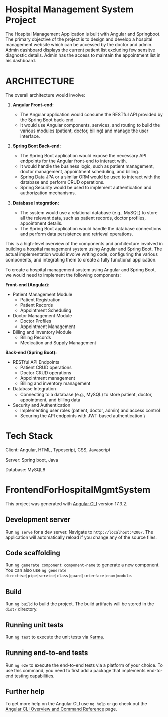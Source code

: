 # Hospital Management System Project

The Hospital Management Application is built with Angular and Springboot.
The primary objective of the project is to design and develop a hospital management website which can be accessed by the doctor and admin.
Admin dashboard displays the current patient list excluding few sensitve diagnostic details. Admin has the access to maintain the appointment list in his dashboard. 

 # ARCHITECTURE
The overall architecture would involve:

1. **Angular Front-end:**

   - The Angular application would consume the RESTful API provided by the Spring Boot back-end.
   - It would use Angular components, services, and routing to build the various modules (patient, doctor, billing) and manage the user interface.
   
2. **Spring Boot Back-end:**

   - The Spring Boot application would expose the necessary API endpoints for the Angular front-end to interact with.
   - It would handle the business logic, such as patient management, doctor management, appointment scheduling, and billing.
   - Spring Data JPA or a similar ORM would be used to interact with the database and perform CRUD operations.
   - Spring Security would be used to implement authentication and authorization mechanisms.

3. **Database Integration:**

   - The system would use a relational database (e.g., MySQL) to store all the relevant data, such as patient records, doctor profiles, appointment details.
   - The Spring Boot application would handle the database connections and perform data persistence and retrieval operations.


This is a high-level overview of the components and architecture involved in building a hospital management system using Angular and Spring Boot. The actual implementation would involve writing code, configuring the various components, and integrating them to create a fully functional application.

To create a hospital management system using Angular and Spring Boot, we would need to implement the following components:

**Front-end (Angular):**

- Patient Management Module
  - Patient Registration
  - Patient Records
  - Appointment Scheduling
- Doctor Management Module
  - Doctor Profiles
  - Appointment Management
- Billing and Inventory Module
  - Billing Records
  - Medication and Supply Management

**Back-end (Spring Boot):**

- RESTful API Endpoints
  - Patient CRUD operations
  - Doctor CRUD operations
  - Appointment management
  - Billing and inventory management
- Database Integration
  - Connecting to a database (e.g., MySQL) to store patient, doctor, appointment, and billing data
- Security and Authentication
  - Implementing user roles (patient, doctor, admin) and access control
  - Securing the API endpoints with JWT-based authentication
\
# Tech Stack

Client: Angular, HTML, Typescript, CSS, Javascript

Server: Spring boot, Java

Database: MySQL8

# FrontendForHospitalMgmtSystem

This project was generated with [Angular CLI](https://github.com/angular/angular-cli) version 17.3.2.

## Development server

Run `ng serve` for a dev server. Navigate to `http://localhost:4200/`. The application will automatically reload if you change any of the source files.

## Code scaffolding

Run `ng generate component component-name` to generate a new component. You can also use `ng generate directive|pipe|service|class|guard|interface|enum|module`.

## Build

Run `ng build` to build the project. The build artifacts will be stored in the `dist/` directory.

## Running unit tests

Run `ng test` to execute the unit tests via [Karma](https://karma-runner.github.io).

## Running end-to-end tests

Run `ng e2e` to execute the end-to-end tests via a platform of your choice. To use this command, you need to first add a package that implements end-to-end testing capabilities.

## Further help

To get more help on the Angular CLI use `ng help` or go check out the [Angular CLI Overview and Command Reference](https://angular.io/cli) page.
